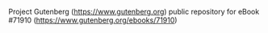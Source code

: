 Project Gutenberg (https://www.gutenberg.org) public repository
for eBook #71910 (https://www.gutenberg.org/ebooks/71910)
